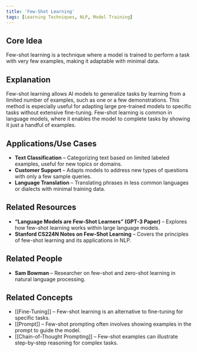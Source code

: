 ```yaml
---
title: 'Few-Shot Learning'
tags: [Learning Techniques, NLP, Model Training]
---
```

## Core Idea
Few-shot learning is a technique where a model is trained to perform a task with very few examples, making it adaptable with minimal data.

## Explanation
Few-shot learning allows AI models to generalize tasks by learning from a limited number of examples, such as one or a few demonstrations. This method is especially useful for adapting large pre-trained models to specific tasks without extensive fine-tuning. Few-shot learning is common in language models, where it enables the model to complete tasks by showing it just a handful of examples.

## Applications/Use Cases
- **Text Classification** – Categorizing text based on limited labeled examples, useful for new topics or domains.
- **Customer Support** – Adapts models to address new types of questions with only a few sample queries.
- **Language Translation** – Translating phrases in less common languages or dialects with minimal training data.

## Related Resources
- **“Language Models are Few-Shot Learners” (GPT-3 Paper)** – Explores how few-shot learning works within large language models.
- **Stanford CS224N Notes on Few-Shot Learning** – Covers the principles of few-shot learning and its applications in NLP.

## Related People
- **Sam Bowman** – Researcher on few-shot and zero-shot learning in natural language processing.

## Related Concepts
- [[Fine-Tuning]] – Few-shot learning is an alternative to fine-tuning for specific tasks.
- [[Prompt]] – Few-shot prompting often involves showing examples in the prompt to guide the model.
- [[Chain-of-Thought Prompting]] – Few-shot examples can illustrate step-by-step reasoning for complex tasks.
